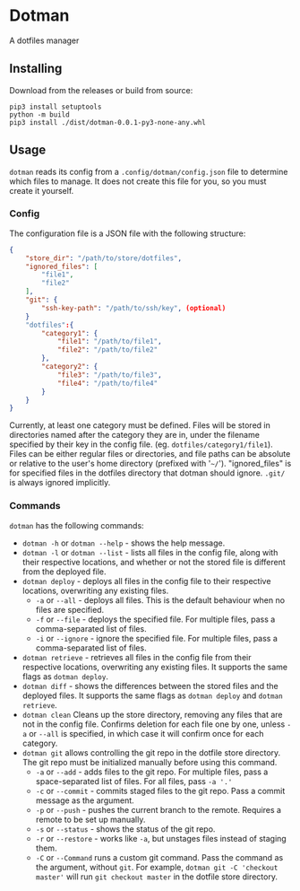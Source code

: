 # Dotman
A dotfiles manager

## Installing
Download from the releases or build from source:
```
pip3 install setuptools
python -m build
pip3 install ./dist/dotman-0.0.1-py3-none-any.whl
```

## Usage
`dotman` reads its config from a `.config/dotman/config.json` file to determine which files to manage. It does not create this file for you, so you must create it yourself.

### Config
The configuration file is a JSON file with the following structure:
```json
{
    "store_dir": "/path/to/store/dotfiles",
    "ignored_files": [
        "file1",
        "file2"
    ],
    "git": {
        "ssh-key-path": "/path/to/ssh/key", (optional)
    }
    "dotfiles":{
        "category1": {
            "file1": "/path/to/file1",
            "file2": "/path/to/file2"
        },
        "category2": {
            "file3": "/path/to/file3",
            "file4": "/path/to/file4"
        }
    }
}
```
Currently, at least one category must be defined. Files will be stored in directories named after the category they are in,
under the filename specified by their key in the config file.
(eg. `dotfiles/category1/file1`). Files can be either regular files or directories, and file paths can be absolute or relative to the user's home directory (prefixed with '`~/`').
"ignored_files" is for specified files in the dotfiles directory that dotman should ignore. `.git/` is always ignored implicitly.

### Commands
`dotman` has the following commands:
- `dotman -h` or `dotman --help` - shows the help message.
- `dotman -l` or `dotman --list` - lists all files in the config file, along with their respective locations, and whether or not the stored file is different from the deployed file.
- `dotman deploy` - deploys all files in the config file to their respective locations, overwriting any existing files.
    - `-a` or `--all` - deploys all files. This is the default behaviour when no files are specified.
    - `-f` or `--file` - deploys the specified file. For multiple files, pass a comma-separated list of files.
    - `-i` or `--ignore` - ignore the specified file. For multiple files, pass a comma-separated list of files.
- `dotman retrieve` - retrieves all files in the config file from their respective locations, overwriting any existing files. It supports the same flags as `dotman deploy`.
- `dotman diff` - shows the differences between the stored files and the deployed files. It supports the same flags as `dotman deploy` and `dotman retrieve`.
- `dotman clean` Cleans up the store directory, removing any files that are not in the config file. Confirms deletion for each file one by one, unless `-a` or `--all` is specified, in which case it will confirm once for each category.
- `dotman git` allows controlling the git repo in the dotfile store directory. The git repo must be initialized manually before using this command.
    - `-a` or `--add` - adds files to the git repo. For multiple files, pass a space-separated list of files. For all files, pass `-a '.'` 
    - `-c` or `--commit` - commits staged files to the git repo. Pass a commit message as the argument.
    - `-p` or `--push` - pushes the current branch to the remote. Requires a remote to be set up manually.
    - `-s` or `--status` - shows the status of the git repo.
    - `-r` or `--restore` - works like `-a`, but unstages files instead of staging them.
    - `-C` or `--Command` runs a custom git command. Pass the command as the argument, without `git`. For example, `dotman git -C 'checkout master'` will run `git checkout master` in the dotfile store directory.

